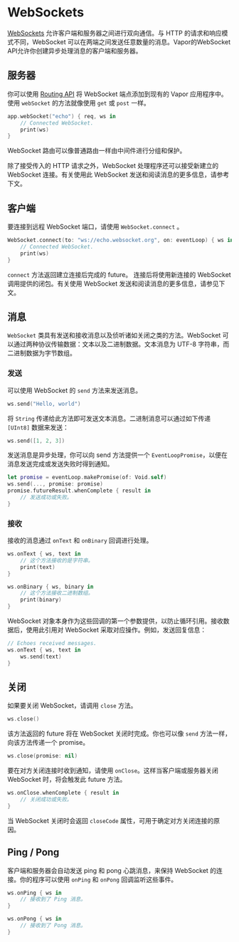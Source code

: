 # WebSockets

[WebSockets](https://zh.wikipedia.org/wiki/WebSocket) 允许客户端和服务器之间进行双向通信。与 HTTP 的请求和响应模式不同，WebSocket 可以在两端之间发送任意数量的消息。Vapor的WebSocket API允许你创建异步处理消息的客户端和服务器。

## 服务器

你可以使用 [Routing API](../basics/routing.md) 将 WebSocket 端点添加到现有的 Vapor 应用程序中。使用 `webSocket` 的方法就像使用 `get` 或 `post` 一样。

```swift
app.webSocket("echo") { req, ws in
    // Connected WebSocket.
    print(ws)
}
```

WebSocket 路由可以像普通路由一样由中间件进行分组和保护。

除了接受传入的 HTTP 请求之外，WebSocket 处理程序还可以接受新建立的 WebSocket 连接。有关使用此 WebSocket 发送和阅读消息的更多信息，请参考下文。

## 客户端

要连接到远程 WebSocket 端口，请使用 `WebSocket.connect` 。

```swift
WebSocket.connect(to: "ws://echo.websocket.org", on: eventLoop) { ws in
    // Connected WebSocket.
    print(ws)
}
```

`connect` 方法返回建立连接后完成的 future。 连接后将使用新连接的 WebSocket 调用提供的闭包。有关使用 WebSocket 发送和阅读消息的更多信息，请参见下文。

## 消息

`WebSocket` 类具有发送和接收消息以及侦听诸如关闭之类的方法。WebSocket 可以通过两种协议传输数据：文本以及二进制数据。文本消息为 UTF-8 字符串，而二进制数据为字节数组。

### 发送

可以使用 WebSocket 的 `send` 方法来发送消息。

```swift
ws.send("Hello, world")
```

将 `String` 传递给此方法即可发送文本消息。二进制消息可以通过如下传递 `[UInt8]` 数据来发送：

```swift
ws.send([1, 2, 3])
```

发送消息是异步处理，你可以向 send 方法提供一个 `EventLoopPromise`，以便在消息发送完成或发送失败时得到通知。

```swift
let promise = eventLoop.makePromise(of: Void.self)
ws.send(..., promise: promise)
promise.futureResult.whenComplete { result in
    // 发送成功或失败。
}
```

### 接收

接收的消息通过 `onText` 和 `onBinary` 回调进行处理。

```swift
ws.onText { ws, text in
    // 这个方法接收的是字符串。
    print(text)
}

ws.onBinary { ws, binary in
    // 这个方法接收二进制数组。
    print(binary)
}
```

WebSocket 对象本身作为这些回调的第一个参数提供，以防止循环引用。接收数据后，使用此引用对 WebSocket 采取对应操作。例如，发送回复信息：

```swift
// Echoes received messages.
ws.onText { ws, text in
    ws.send(text)
}
```

## 关闭

如果要关闭 WebSocket，请调用 `close` 方法。

```swift
ws.close()
```

该方法返回的 future 将在 WebSocket 关闭时完成。你也可以像 `send` 方法一样，向该方法传递一个 promise。

```swift
ws.close(promise: nil)
```

要在对方关闭连接时收到通知，请使用 `onClose`。这样当客户端或服务器关闭 WebSocket 时，将会触发此 future 方法。

```swift
ws.onClose.whenComplete { result in
    // 关闭成功或失败。
}
```

当 WebSocket 关闭时会返回 `closeCode` 属性，可用于确定对方关闭连接的原因。

## Ping / Pong

客户端和服务器会自动发送 ping 和 pong 心跳消息，来保持 WebSocket 的连接。你的程序可以使用 `onPing` 和 `onPong` 回调监听这些事件。

```swift
ws.onPing { ws in 
    // 接收到了 Ping 消息。
}

ws.onPong { ws in
    // 接收到了 Pong 消息。
}
```


